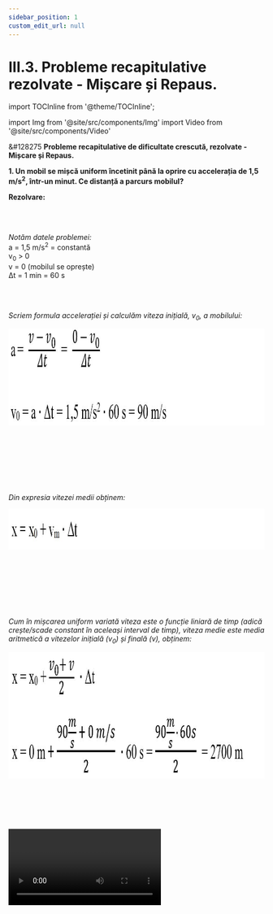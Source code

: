 ```yaml
---
sidebar_position: 1
custom_edit_url: null
---
```


# III.3. Probleme recapitulative rezolvate - Mișcare și Repaus.


import TOCInline from '@theme/TOCInline';

<TOCInline toc={toc} />



import Img from '@site/src/components/Img'
import Video from '@site/src/components/Video'




<div class="alert alert--warning" role="alert">

&#128275 **Probleme recapitulative de dificultate crescută, rezolvate - Mișcare și Repaus.**


**1. Un mobil se mișcă uniform încetinit până la oprire cu accelerația de 1,5 m/s<sup>2</sup>, într-un minut. Ce distanță a parcurs mobilul?**


**Rezolvare:**

<br></br>

_Notăm datele problemei:_   
a = 1,5 m/s<sup>2</sup> = constantă    
v<sub>0</sub> > 0    
v = 0 (mobilul se oprește)   
Δt = 1 min = 60 s

<br></br>


_Scriem formula accelerației și calculăm viteza inițială, v<sub>0</sub>, a mobilului:_


<Img className="img-responsive4" src="fizica/clasa6/capitolul3/3_1_8_Poza1_Rezolvare1_ProblemaModel1_vers2.jpg" width="1000" height="191" lazy={false} />

<br></br>
<br></br>
<br></br>



_Din expresia vitezei medii obținem:_


<Img className="img-responsive4" src="fizica/clasa6/capitolul3/3_1_8_Poza2_Rezolvare2_ProblemaModel1.jpg" width="1000" height="80" />


<br></br>
<br></br>
<br></br>



_Cum în mișcarea uniform variată viteza este o funcție liniară de timp (adică crește/scade constant în aceleași interval de timp), viteza medie este media aritmetică a vitezelor inițială (v<sub>0</sub>) și finală (v), obținem:_


<Img className="img-responsive4" src="fizica/clasa6/capitolul3/3_1_8_Poza3_Rezolvare3_ProblemaModel1_vers2.jpg" width="1000" height="249" />




<br></br>
<br></br>







<Video src="https://www.youtube.com/embed/URkVWrt_WzM" />


<br></br>
<br></br>
<br></br>


**2. Determinarea legii mișcării uniform variată.**


**Rezolvare:**

<br></br>


_Din expresia vitezei medii obținem:_



<Img className="img-responsive4" src="fizica/clasa6/capitolul3/3_1_8_Poza4_Rezolvare1_ProblemaModel2.jpg" width="1000" height="67" />


<br></br>
<br></br>


_Cum în mișcarea uniform variată viteza este o funcție liniară de timp (adică crește/scade constant în aceleași interval de timp), viteza medie este media aritmetică a vitezelor inițială (v<sub>0</sub>) și finală (v), obținem:_



<Img className="img-responsive4" src="fizica/clasa6/capitolul3/3_1_8_Poza5_Rezolvare2_ProblemaModel2.jpg" width="1000" height="99" />


<br></br>
<br></br>
<br></br>


_Din formula accelerației scoatem viteza și apoi o înlocuim în formula poziției:_


<Img className="img-responsive4" src="fizica/clasa6/capitolul3/3_1_8_Poza6_Rezolvare3_ProblemaModel2.jpg" width="1000" height="303" />



<br></br>
<br></br>





<Video src="https://www.youtube.com/embed/zjaftdqniWk" />



<br></br>
<br></br>
<br></br>



**3. O mașină se deplasează cu o viteză constantă de 25 m/s. Un motociclist demarează (pornește) în momentul în care mașina a trecut pe lângă el, cu o mișcare uniform acccelerată, atingând viteza de 25 m/s în 10 s fără a înceta să accelereze. Să se determine timpul după care motociclistul ajunge din urmă mașina.**



**Rezolvare:**


_Notăm datele problemei cele referitoare la mașină cu indice 1 și cele referitoare la motociclist cu indice 2:_   
v<sub>1</sub> = 25 m/s = constant    
v<sub>2</sub> = 25 m/s = crește constant în intervale de timp egale    
a<sub>1</sub> = 0 m/s<sup>2</sup>   a<sub>2</sub> = constant    
Δt<sub>2</sub> = 10 s    
Pentru cele 2 mobile avem x<sub>0</sub>, v<sub>0</sub>, t<sub>0</sub> = 0, Δt = t


<br></br>

_Scriem legea mișcării mobilului 1 (mașinii):_


<Img className="img-responsive4" src="fizica/clasa6/capitolul3/3_1_8_Poza7_Rezolvare1_ProblemaModel3.jpg" width="1000" height="59" />


<br></br>
<br></br>
<br></br>


_Calculăm accelerația mobilului 2 (motocicletei) și îi scriem legea mișcării:_


<Img className="img-responsive4" src="fizica/clasa6/capitolul3/3_1_8_Poza8_Rezolvare2_ProblemaModel3_vers2.jpg" width="1000" height="254" />


<br></br>
<br></br>
<br></br>


_Punem condiția ca cele două mobile să se întâlnească: x<sub>1</sub> = x<sub>2</sub> și aflăm timpul de întâlnire:_



<Img className="img-responsive4" src="fizica/clasa6/capitolul3/3_1_8_Poza9_Rezolvare3_ProblemaModel3.jpg" width="1000" height="390" />



<br></br>
<br></br>





<Video src="https://www.youtube.com/embed/9lQ0KnhoOzs" />



</div>











